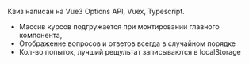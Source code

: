 Квиз написан на Vue3 Options API, Vuex, Typescript.
- Массив курсов подгружается при монтировании главного компонента,
- Отображение вопросов и ответов всегда в случайном порядке
- Кол-во попыток, лучший рещультат записываются в localStorage

